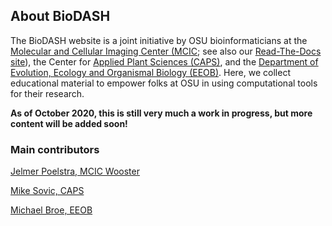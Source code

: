 
## About BioDASH

The BioDASH website is a joint initiative by OSU bioinformaticians at the [Molecular and Cellular Imaging Center (MCIC](https://mcic.osu.edu/);
see also our [Read-The-Docs site](https://mcbl.readthedocs.io/)),
the Center for [Applied Plant Sciences (CAPS)](https://caps.osu.edu/),
and the [Department of Evolution, Ecology and Organismal Biology (EEOB)](https://eeob.osu.edu/).
Here, we collect educational material to empower folks at OSU in using computational tools for their research.

**As of October 2020, this is still very much a work in progress, but more content will be added soon!**

### Main contributors

[Jelmer Poelstra, MCIC Wooster](/authors/admin/)

[Mike Sovic, CAPS](/authors/mike-sovic/)

[Michael Broe, EEOB](/authors/michael-broe/)



<br/> <br/> <br/> <br/>
